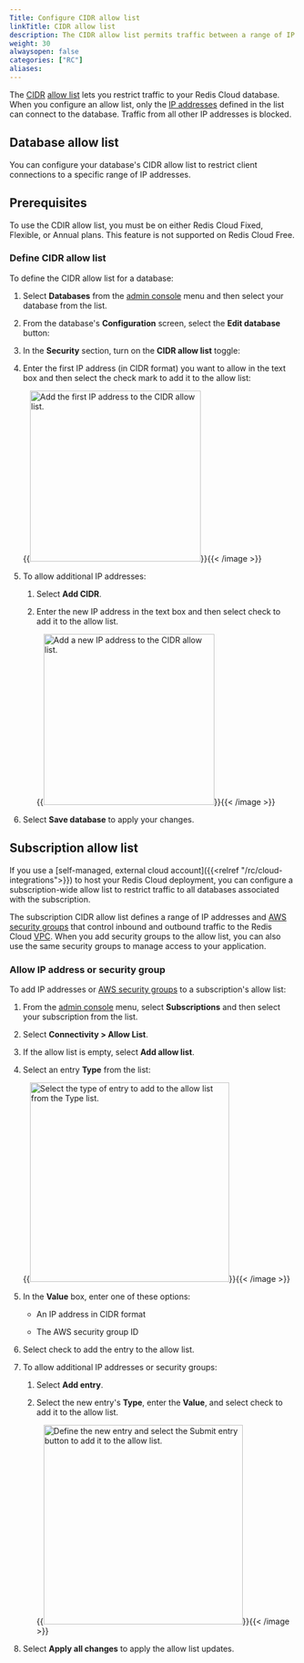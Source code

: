 ```yaml
---
Title: Configure CIDR allow list
linkTitle: CIDR allow list
description: The CIDR allow list permits traffic between a range of IP addresses and the Redis Cloud VPC.
weight: 30
alwaysopen: false
categories: ["RC"]
aliases: 
---
```


The [CIDR](https://en.wikipedia.org/wiki/Classless_Inter-Domain_Routing) [allow list](https://en.wikipedia.org/wiki/Whitelist) lets you restrict traffic to your Redis Cloud database. When you configure an allow list, only the [IP addresses](https://en.wikipedia.org/wiki/IP_address) defined in the list can connect to the database. Traffic from all other IP addresses is blocked.

## Database allow list

You can configure your database's CIDR allow list to restrict client connections to a specific range of IP addresses.

## Prerequisites

To use the CDIR allow list, you must be on either Redis Cloud Fixed, Flexible, or Annual plans.  This feature is not supported on Redis Cloud Free.

### Define CIDR allow list

To define the CIDR allow list for a database:

1. Select **Databases** from the [admin console](https://app.redislabs.com/) menu and then select your database from the list.

1. From the database's **Configuration** screen, select the **Edit database** button:

1. In the **Security** section, turn on the **CIDR allow list** toggle:

1. Enter the first IP address (in CIDR format) you want to allow in the text box and then select the check mark to add it to the allow list:

    {{<image filename="images/rc/database-details-configuration-tab-security-cidr-allowlist-add-first-ip.png" width="300px" alt="Add the first IP address to the CIDR allow list." >}}{{< /image >}}
   
1. To allow additional IP addresses:

    1. Select **Add CIDR**.

    1. Enter the new IP address in the text box and then select check to add it to the allow list.

        {{<image filename="images/rc/database-details-configuration-tab-security-cidr-allowlist-add-more-ips.png" width="300px" alt="Add a new IP address to the CIDR allow list." >}}{{< /image >}}

1. Select **Save database** to apply your changes.

## Subscription allow list

If you use a [self-managed, external cloud account]({{<relref "/rc/cloud-integrations">}}) to host your Redis Cloud deployment, you can configure a subscription-wide allow list
to restrict traffic to all databases associated with the subscription.

The subscription CIDR allow list defines a range of IP addresses and [AWS security groups](https://docs.aws.amazon.com/managedservices/latest/userguide/about-security-groups.html) that control inbound and outbound traffic to the Redis Cloud [VPC](https://en.wikipedia.org/wiki/Virtual_private_cloud). When you add security groups to the allow list, you can also use the same security groups to manage access to your application.

### Allow IP address or security group

To add IP addresses or [AWS security groups](https://docs.aws.amazon.com/managedservices/latest/userguide/about-security-groups.html) to a subscription's allow list:

1. From the [admin console](https://app.redislabs.com/) menu, select **Subscriptions** and then select your subscription from the list.

1. Select **Connectivity > Allow List**.

1. If the allow list is empty, select **Add allow list**.

1. Select an entry **Type** from the list:

    {{<image filename="images/rc/subscription-connectivity-allow-list-type-dropdown.png" width="350px" alt="Select the type of entry to add to the allow list from the Type list." >}}{{< /image >}}

1. In the **Value** box, enter one of these options:

    - An IP address in CIDR format

    - The AWS security group ID

1. Select check to add the entry to the allow list.

1. To allow additional IP addresses or security groups:

    1. Select **Add entry**.

    1. Select the new entry's **Type**, enter the **Value**, and select check to add it to the allow list.

        {{<image filename="images/rc/subscription-connectivity-allow-list-add-entry.png" width="350px" alt="Define the new entry and select the Submit entry button to add it to the allow list." >}}{{< /image >}}

1. Select **Apply all changes** to apply the allow list updates.
